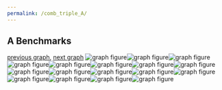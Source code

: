 ```yaml
---
permalink: /comb_triple_A/
---
```



 ## A Benchmarks

[previous graph](../multi_tuple_combination_JSOND-ROD/), [next graph](../comb_triple_AVL/)
![graph figure](./images/triple/A/A-AVL_box.png)![graph figure](./images/triple/A/A-A_box.png)![graph figure](./images/triple/A/A-CYPHERD_box.png)![graph figure](./images/triple/A/A-EGG_box.png)![graph figure](./images/triple/A/A-FACE_box.png)![graph figure](./images/triple/A/A-FLOYD_box.png)![graph figure](./images/triple/A/A-F_box.png)![graph figure](./images/triple/A/A-H_box.png)![graph figure](./images/triple/A/A-JSOND_box.png)![graph figure](./images/triple/A/A-K_box.png)![graph figure](./images/triple/A/A-O_box.png)![graph figure](./images/triple/A/A-PDFD_box.png)![graph figure](./images/triple/A/A-RB_box.png)![graph figure](./images/triple/A/A-ROD_box.png)![graph figure](./images/triple/A/A-SMATRIX_box.png)![graph figure](./images/triple/A/A-SORTD_box.png)![graph figure](./images/triple/A/A-ZB_box.png)